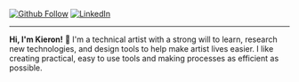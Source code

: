 

<p>
    <div>
        <a href="https://github.com/KieronJenkins"><img src="https://img.shields.io/github/followers/kieronjenkins?label=Follow&style=social" alt="Github Follow"></a>
        <a href="https://www.linkedin.com/in/kieronjenkins"><img src="https://img.shields.io/static/v1?style=social-square&logo=linkedin&label=&message=LinkedIn&color=f2f2f2&labelColor=f2f2f2&logoColor=000000" alt="LinkedIn"></a>
        <hr>
        <strong>Hi, I'm Kieron!</strong> 👋 I'm a technical artist with a strong will to learn, research new technologies, and design tools to help make artist lives easier. I like creating practical, easy to use tools and making processes as efficient as possible.
        <br>
    </div>
</p>


